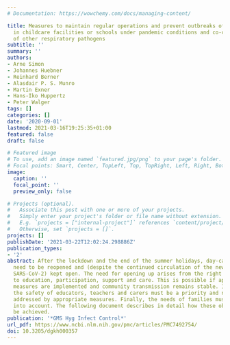 ```yaml
---
# Documentation: https://wowchemy.com/docs/managing-content/

title: Measures to maintain regular operations and prevent outbreaks of SARS-CoV-2
  in childcare facilities or schools under pandemic conditions and co-circulation
  of other respiratory pathogens
subtitle: ''
summary: ''
authors:
- Arne Simon
- Johannes Huebner
- Reinhard Berner
- Alasdair P. S. Munro
- Martin Exner
- Hans-Iko Huppertz
- Peter Walger
tags: []
categories: []
date: '2020-09-01'
lastmod: 2021-03-16T19:25:35+01:00
featured: false
draft: false

# Featured image
# To use, add an image named `featured.jpg/png` to your page's folder.
# Focal points: Smart, Center, TopLeft, Top, TopRight, Left, Right, BottomLeft, Bottom, BottomRight.
image:
  caption: ''
  focal_point: ''
  preview_only: false

# Projects (optional).
#   Associate this post with one or more of your projects.
#   Simply enter your project's folder or file name without extension.
#   E.g. `projects = ["internal-project"]` references `content/project/deep-learning/index.md`.
#   Otherwise, set `projects = []`.
projects: []
publishDate: '2021-03-22T12:02:24.298886Z'
publication_types:
- '2'
abstract: After the lockdown and the end of the summer holidays, day-cares and schools
  need to be reopened and (despite the continued circulation of the new coronavirus
  SARS-CoV-2) kept open. The need for opening up arises from the right of children
  to education, participation, support and care. This is possible if appropriate hygiene
  measures are implemented and community transmission remains stable. In addition,
  the safety of educators, teachers and carers must be a priority and needs to be
  addressed by appropriate measures. Finally, the needs of families must also be taken
  into account. The following document describes in detail how these objectives can
  be achieved.
publication: '*GMS Hyg Infect Control*'
url_pdf: https://www.ncbi.nlm.nih.gov/pmc/articles/PMC7492754/
doi: 10.3205/dgkh000357
---
```

